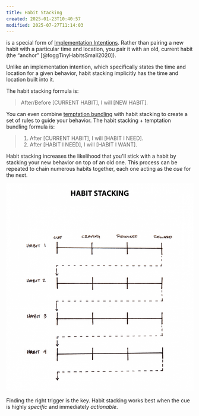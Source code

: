 ```yaml
---
title: Habit Stacking
created: 2025-01-23T10:40:57
modified: 2025-07-27T11:14:03
---
```


is a special form of [Implementation Intentions](implementation-intentions.md). Rather than pairing a new habit with a particular time and location, you pair it with an old, current habit (the “anchor” [@foggTinyHabitsSmall2020]).

Unlike an implementation intention, which specifically states the time and location for a given behavior, habit stacking implicitly has the time and location built into it.

The habit stacking formula is:

> After/Before \[CURRENT HABIT\], I will \[NEW HABIT\].

You can even combine [temptation bundling](Temptation%20Bundling.md) with habit stacking to create a set of rules to guide your behavior. The habit stacking + temptation bundling formula is:

> 1. After \[CURRENT HABIT\], I will \[HABIT I NEED\].
> 2. After \[HABIT I NEED\], I will \[HABIT I WANT\].

Habit stacking increases the likelihood that you'll stick with a habit by stacking your new behavior on top of an old one. This process can be repeated to chain numerous habits together, each one acting as the _cue_ for the next.

![](../_attachments/97bd9eeee18cdf76f9f4c4a1e46a3c63.png)

Finding the right trigger is the key. Habit stacking works best when the cue is highly _specific_ and immediately _actionable_.
